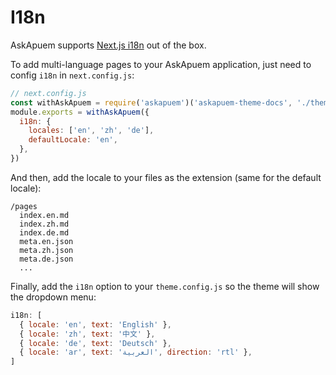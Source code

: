# I18n

AskApuem supports [Next.js i18n](https://nextjs.org/docs/advanced-features/i18n-routing) out of the box.

To add multi-language pages to your AskApuem application, just need to config `i18n` in `next.config.js`:

```js
// next.config.js
const withAskApuem = require('askapuem')('askapuem-theme-docs', './theme.config.js')
module.exports = withAskApuem({
  i18n: {
    locales: ['en', 'zh', 'de'],
    defaultLocale: 'en',
  },
})
```

And then, add the locale to your files as the extension (same for the default locale):

```
/pages
  index.en.md
  index.zh.md
  index.de.md
  meta.en.json
  meta.zh.json
  meta.de.json
  ...
```

Finally, add the `i18n` option to your `theme.config.js` so the theme will show the dropdown menu:

```jsx
i18n: [
  { locale: 'en', text: 'English' },
  { locale: 'zh', text: '中文' },
  { locale: 'de', text: 'Deutsch' },
  { locale: 'ar', text: 'العربية', direction: 'rtl' },
]
```
